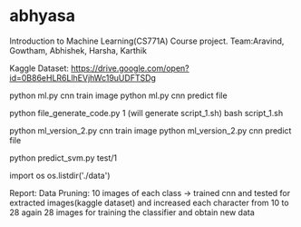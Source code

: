 # abhyasa
Introduction to Machine Learning(CS771A) Course project. Team:Aravind, Gowtham, Abhishek, Harsha, Karthik


Kaggle Dataset:
https://drive.google.com/open?id=0B86eHLR6LlhEVjhWc19uUDFTSDg


python ml.py cnn train image
python ml.py cnn predict file


python file_generate_code.py 1  (will generate script_1.sh)
bash script_1.sh


python ml_version_2.py cnn train image
python ml_version_2.py cnn predict file



python predict_svm.py test/1



import os
os.listdir('./data')



Report:
Data Pruning:
	10 images of each class -> trained cnn and tested for extracted images(kaggle dataset) and increased each character from 10 to 28
	again 28 images for training the classifier and obtain new data